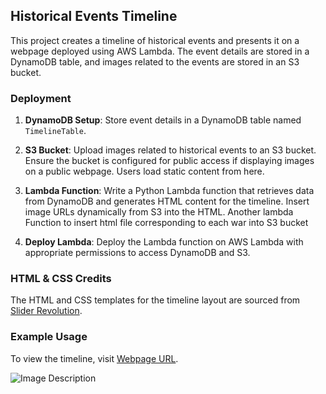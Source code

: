 ## Historical Events Timeline

This project creates a timeline of historical events and presents it on a webpage deployed using AWS Lambda. The event details are stored in a DynamoDB table, and images related to the events are stored in an S3 bucket.

### Deployment

1. **DynamoDB Setup**: Store event details in a DynamoDB table named `TimelineTable`.

2. **S3 Bucket**: Upload images related to historical events to an S3 bucket. Ensure the bucket is configured for public access if displaying images on a public webpage. Users load static content from here.

3. **Lambda Function**: Write a Python Lambda function that retrieves data from DynamoDB and generates HTML content for the timeline. Insert image URLs dynamically from S3 into the HTML. Another lambda Function to insert html file corresponding to each war into S3 bucket  

4. **Deploy Lambda**: Deploy the Lambda function on AWS Lambda with appropriate permissions to access DynamoDB and S3.

### HTML & CSS Credits

The HTML and CSS templates for the timeline layout are sourced from [Slider Revolution](https://www.sliderrevolution.com/resources/css-timeline/).

### Example Usage

To view the timeline, visit [Webpage URL](https://f29c23hkj0.execute-api.us-east-1.amazonaws.com/TimelineLambda).


  ![Image Description](https://timeline-nsai.s3.amazonaws.com/TimelineDeployment.png)
